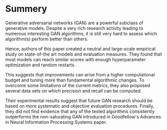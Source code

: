 # Summery

Generative adversarial networks (GAN) are a powerful subclass of generative models. Despite a very rich research activity leading to numerous interesting GAN algorithms, it is still very hard to assess which algorithm(s) perform better than others.

Hence, authors of this paper created a neutral and large-scale empirical study on state-of-the art models and evaluation measures. They found that most models can reach similar scores with enough hyperparameter optimization and random restarts.

This suggests that improvements can arise from a higher computational budget and tuning more than fundamental algorithmic changes. To overcome some limitations of the current metrics, they also proposed several data sets on which precision and recall can be computed.

Their experimental results suggest that future GAN research should be based on more systematic and objective evaluation procedures. Finally, they did not find evidence that any of the tested algorithms consistently outperforms the non-saturating GAN introduced in Goodfellow's Advances in Neural Information Processing Systems paper.
